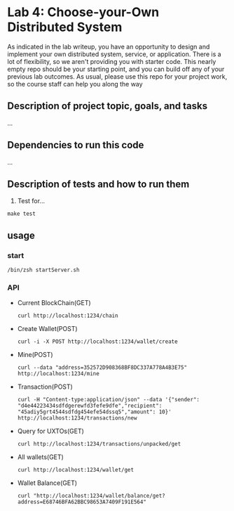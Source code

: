 # Lab 4: Choose-your-Own Distributed System

As indicated in the lab writeup, you have an opportunity to design and implement your own distributed system, service, or application.  There is a lot of flexibility, so we aren't providing you with starter code.  This nearly empty repo should be your starting point, and you can build off any of your previous lab outcomes.  As usual, please use this repo for your project work, so the course staff can help you along the way


## Description of project topic, goals, and tasks

...

## Dependencies to run this code

...

## Description of tests and how to run them

1. Test for...

```
make test
```

## usage

### start
```
/bin/zsh startServer.sh
```


### API
- Current BlockChain(GET)

  ```
  curl http://localhost:1234/chain
  ```

- Create Wallet(POST)

  ```
  curl -i -X POST http://localhost:1234/wallet/create
  ```

- Mine(POST)

  ```
  curl --data "address=352572D908368BF8DC337A778A4B3E75" http://localhost:1234/mine
  ```

- Transaction(POST)

  ```
  curl -H "Content-type:application/json" --data '{"sender": "d4e44223434sdfdgerewfd3fefe9dfe","recipient": "45adiy5grt4544sdfdg454efe54dssq5","amount": 10}' http://localhost:1234/transactions/new
  ```

- Query for UXTOs(GET)

  ```
  curl http://localhost:1234/transactions/unpacked/get
  ```

- All wallets(GET)

  ```
  curl http://localhost:1234/wallet/get
  ```

- Wallet Balance(GET)

  ```
  curl "http://localhost:1234/wallet/balance/get?address=E68746BFA62BBC98653A7409F191E564"
  ```
